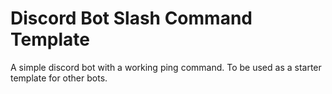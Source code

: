 # Discord Bot Slash Command Template
 A simple discord bot with a working ping command. To be used as a starter template for other bots.
